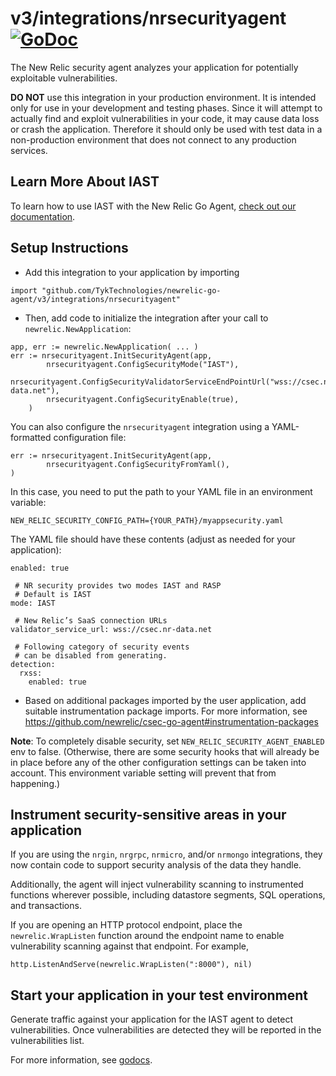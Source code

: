 # v3/integrations/nrsecurityagent [![GoDoc](https://godoc.org/github.com/TykTechnologies/newrelic-go-agent/v3/integrations/nrsecurityagent?status.svg)](https://godoc.org/github.com/TykTechnologies/newrelic-go-agent/v3/integrations/nrsecurityagent)

The New Relic security agent analyzes your application for potentially exploitable vulnerabilities.

**DO NOT** use this integration in your production environment. It is intended only for use in your development and testing phases. Since it will attempt to actually find and exploit vulnerabilities in your code, it may cause data loss or crash the application. Therefore it should only be used with test data in a non-production environment that does not connect to any production services.


## Learn More About IAST

 To learn how to use IAST with the New Relic Go Agent, [check out our documentation](https://docs.newrelic.com/docs/iast/use-iast/).

## Setup Instructions

* Add this integration to your application by importing
```
import "github.com/TykTechnologies/newrelic-go-agent/v3/integrations/nrsecurityagent"
```
* Then, add code to initialize the integration after your call to `newrelic.NewApplication`:

```
app, err := newrelic.NewApplication( ... )
err := nrsecurityagent.InitSecurityAgent(app,
       	nrsecurityagent.ConfigSecurityMode("IAST"),
        nrsecurityagent.ConfigSecurityValidatorServiceEndPointUrl("wss://csec.nr-data.net"),
        nrsecurityagent.ConfigSecurityEnable(true),
    )
```

You can also configure the `nrsecurityagent` integration using a YAML-formatted configuration file:
```
err := nrsecurityagent.InitSecurityAgent(app,
        nrsecurityagent.ConfigSecurityFromYaml(),
)
```

In this case, you need to put the path to your YAML file in an environment variable:
```
NEW_RELIC_SECURITY_CONFIG_PATH={YOUR_PATH}/myappsecurity.yaml
```

The YAML file should have these contents (adjust as needed for your application):
```
enabled: true

 # NR security provides two modes IAST and RASP
 # Default is IAST
mode: IAST

 # New Relic’s SaaS connection URLs
validator_service_url: wss://csec.nr-data.net

 # Following category of security events
 # can be disabled from generating.
detection:
  rxss:
    enabled: true
```

* Based on additional packages imported by the user application, add suitable instrumentation package imports. 
  For more information, see https://github.com/newrelic/csec-go-agent#instrumentation-packages

**Note**: To completely disable security, set `NEW_RELIC_SECURITY_AGENT_ENABLED` env to false. (Otherwise, there are some security hooks that will already be in place before any of the other configuration settings can be taken into account. This environment variable setting will prevent that from happening.)

## Instrument security-sensitive areas in your application
If you are using the `nrgin`, `nrgrpc`, `nrmicro`, and/or `nrmongo` integrations, they now contain code to support security analysis of the data they handle.

Additionally, the agent will inject vulnerability scanning to instrumented functions wherever possible, including datastore segments, SQL operations, and transactions.

If you are opening an HTTP protocol endpoint, place the `newrelic.WrapListen` function around the endpoint name to enable vulnerability scanning against that endpoint. For example,
```
http.ListenAndServe(newrelic.WrapListen(":8000"), nil)
```

## Start your application in your test environment
Generate traffic against your application for the IAST agent to detect vulnerabilities. Once vulnerabilities are detected they will be reported in the vulnerabilities list.

For more information, see
[godocs](https://godoc.org/github.com/TykTechnologies/newrelic-go-agent/v3/integrations/nrsecurityagent).
